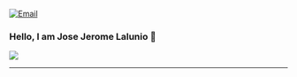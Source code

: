 

[![Email](https://img.shields.io/badge/Email-Contact-red?style=for-the-badge&logo=gmail)](mailto:josejeromelalunio@gmail.com)

### Hello, I am Jose Jerome Lalunio 👋

<img src="https://github-readme-stats.vercel.app/api/top-langs?username=jeromelalunio&show_icons=true&theme=radical"/><hr/>

